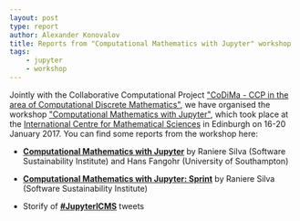 ```yaml
---
layout: post
type: report
author: Alexander Konovalov
title: Reports from "Computational Mathematics with Jupyter" workshop
tags:
    - jupyter
    - workshop
---
```


Jointly with the Collaborative Computational Project ["CoDiMa - CCP
in the area of Computational Discrete Mathematics"](http://www.codima.ac.uk/),
we have organised the workshop
["Computational Mathematics with Jupyter"](http://opendreamkit.org/meetings/2017-01-16-ICMS/),
which took place at the [International Centre for Mathematical Sciences](http://www.icms.org.uk/)
in Edinburgh on 16-20 January 2017. You can find some reports from the workshop here:

- [**Computational Mathematics with Jupyter**](https://www.software.ac.uk/blog/2017-02-07-computational-mathematics-jupyter)
by Raniere Silva (Software Sustainability Institute) and Hans Fangohr (University of Southampton)

- [**Computational Mathematics with Jupyter: Sprint**](https://www.software.ac.uk/blog/2017-02-13-computational-mathematics-jupyter-sprint)
by Raniere Silva (Software Sustainability Institute)

- Storify of [**#JupyterICMS**](https://storify.com/CIRCA_StAndrews/computational-mathematics-with-jupyter) tweets
